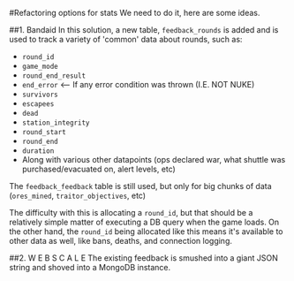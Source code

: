 #Refactoring options for stats
We need to do it, here are some ideas.  

##1. Bandaid
In this solution, a new table, `feedback_rounds` is added and is used to track a variety of 'common' data about rounds, such as:  

* `round_id`
* `game_mode`
* `round_end_result`
* `end_error` <-- If any error condition was thrown (I.E. NOT NUKE)
* `survivors`
* `escapees`
* `dead`
* `station_integrity`
* `round_start`
* `round_end`
* `duration`
* Along with various other datapoints (ops declared war, what shuttle was purchased/evacuated on, alert levels, etc)

The `feedback_feedback` table is still used, but only for big chunks of data (`ores_mined`, `traitor_objectives`, etc)

The difficulty with this is allocating a `round_id`, but that should be a relatively simple matter of executing a DB query when the game loads. On the other hand, the `round_id` being allocated like this means it's available to other data as well, like bans, deaths, and connection logging.

##2. W E B S C A L E
The existing feedback is smushed into a giant JSON string and shoved into a MongoDB instance. 